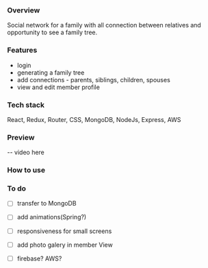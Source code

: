 ### Overview
Social network for a family with all connection between relatives and opportunity to see a family tree.

### Features
- login
- generating a family tree
- add connections - parents, siblings, children, spouses
- view and edit member profile

### Tech stack
React, Redux, Router, CSS,  MongoDB, NodeJs, Express, AWS

### Preview
-- video here

### How to use

### To do
- [ ] transfer to MongoDB
- [ ] add animations(Spring?)
- [ ] responsiveness for small screens
- [ ] add photo galery in member View
- [ ] firebase? AWS?


